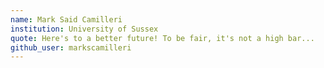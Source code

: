 ```yaml
---
name: Mark Said Camilleri
institution: University of Sussex
quote: Here's to a better future! To be fair, it's not a high bar...
github_user: markscamilleri
---
```

